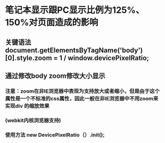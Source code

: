 # 笔记本显示跟PC显示比例为125%、150%对页面造成的影响
## 关键语法  document.getElementsByTagName('body')[0].style.zoom = 1 / window.devicePixelRatio;
## 通过修改body zoom修改大小显示
### 注意：zoom在非IE浏览器中表现为支持放大或者缩小，但是由于这个属性是一个不标准的css属性，因此一般在非IE浏览器中不用zoom来实现div 的缩放效果
### (webkit内核浏览器支持)
### 使用方法  new DevicePixelRatio（）.init();